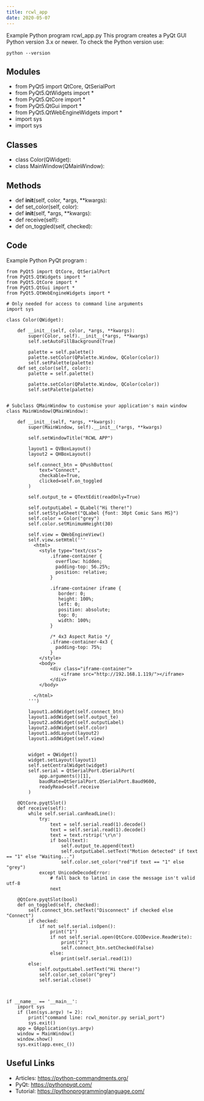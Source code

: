```yaml
---
title: rcwl_app
date: 2020-05-07
---
```

Example Python program rcwl_app.py
This program creates a PyQt GUI
Python version 3.x or newer.
To check the Python version use:

    python --version

## Modules

* from PyQt5 import QtCore, QtSerialPort
* from PyQt5.QtWidgets import *
* from PyQt5.QtCore import *
* from PyQt5.QtGui import *
* from PyQt5.QtWebEngineWidgets import *
* import sys
* import sys

## Classes

* class Color(QWidget):
* class MainWindow(QMainWindow):

## Methods

* def __init__(self, color, *args, **kwargs):
* def set_color(self, color):
* def __init__(self, *args, **kwargs):
* def receive(self):
* def on_toggled(self, checked):

## Code

Example Python PyQt program :

    
    from PyQt5 import QtCore, QtSerialPort
    from PyQt5.QtWidgets import *
    from PyQt5.QtCore import *
    from PyQt5.QtGui import *
    from PyQt5.QtWebEngineWidgets import *
    
    # Only needed for access to command line arguments
    import sys
    
    class Color(QWidget):
    
        def __init__(self, color, *args, **kwargs):
            super(Color, self).__init__(*args, **kwargs)
            self.setAutoFillBackground(True)
            
            palette = self.palette()
            palette.setColor(QPalette.Window, QColor(color))
            self.setPalette(palette)
        def set_color(self, color):
            palette = self.palette()
    
            palette.setColor(QPalette.Window, QColor(color))
            self.setPalette(palette)
    
    
    # Subclass QMainWindow to customise your application's main window
    class MainWindow(QMainWindow):
    
        def __init__(self, *args, **kwargs):
            super(MainWindow, self).__init__(*args, **kwargs)
            
            self.setWindowTitle("RCWL APP")
    
            layout1 = QVBoxLayout()
            layout2 = QHBoxLayout()
    
            self.connect_btn = QPushButton(
                text="Connect",
                checkable=True,
                clicked=self.on_toggled
            )
    
            self.output_te = QTextEdit(readOnly=True)
            
            self.outputLabel = QLabel("Hi there!")
            self.setStyleSheet("QLabel {font: 30pt Comic Sans MS}")
            self.color = Color("grey")
            self.color.setMinimumHeight(30)
    
            self.view = QWebEngineView()
            self.view.setHtml('''
              <html>
                <style type="text/css">
                    .iframe-container {
                      overflow: hidden;
                      padding-top: 56.25%;
                      position: relative;
                    }
                     
                    .iframe-container iframe {
                       border: 0;
                       height: 100%;
                       left: 0;
                       position: absolute;
                       top: 0;
                       width: 100%;
                    }
                     
                    /* 4x3 Aspect Ratio */
                    .iframe-container-4x3 {
                      padding-top: 75%;
                    }
                </style>
                <body>
                    <div class="iframe-container">
                        <iframe src="http://192.168.1.119/"></iframe>
                    </div>
                </body>
    
              </html>
            ''')
     
            layout1.addWidget(self.connect_btn)
            layout1.addWidget(self.output_te)
            layout2.addWidget(self.outputLabel)
            layout2.addWidget(self.color)
            layout1.addLayout(layout2)
            layout1.addWidget(self.view)
    
            
            widget = QWidget()
            widget.setLayout(layout1)
            self.setCentralWidget(widget)
            self.serial = QtSerialPort.QSerialPort(
                app.arguments()[1],
                baudRate=QtSerialPort.QSerialPort.Baud9600,
                readyRead=self.receive
            )
    
        @QtCore.pyqtSlot()
        def receive(self):
            while self.serial.canReadLine():
                try:
                    text = self.serial.read(1).decode()
                    text = self.serial.read(1).decode()
                    text = text.rstrip('\r\n')
                    if bool(text):
                        self.output_te.append(text)
                        self.outputLabel.setText("Motion detected" if text == "1" else "Waiting...")
                        self.color.set_color("red"if text == "1" else "grey")
                except UnicodeDecodeError:
                    # fall back to latin1 in case the message isn't valid utf-8
                    next
    
        @QtCore.pyqtSlot(bool)
        def on_toggled(self, checked):
            self.connect_btn.setText("Disconnect" if checked else "Connect")
            if checked:
                if not self.serial.isOpen():
                    print("1")
                    if not self.serial.open(QtCore.QIODevice.ReadWrite):
                        print("2")
                        self.connect_btn.setChecked(False)
                    else:
                        print(self.serial.read(1))
            else:
                self.outputLabel.setText("Hi there!")
                self.color.set_color("grey")
                self.serial.close()
    
    
    
    if __name__ == '__main__':
        import sys
        if (len(sys.argv) != 2):
            print("command line: rcwl_monitor.py serial_port")
            sys.exit()
        app = QApplication(sys.argv)
        window = MainWindow()
        window.show()
        sys.exit(app.exec_())
    
    
    

## Useful Links

- Articles: https://python-commandments.org/
- PyQt: https://pythonpyqt.com/
- Tutorial: https://pythonprogramminglanguage.com/
